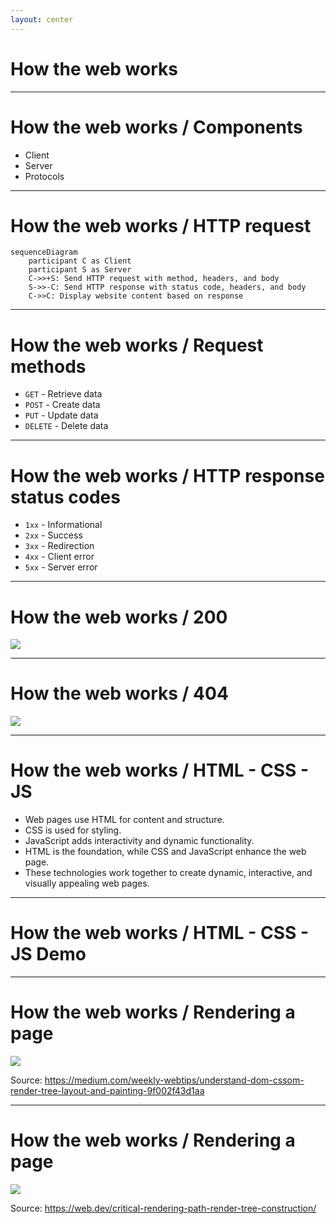 ```yaml
---
layout: center
---
```


# How the web works

---

# How the web works / Components

- Client
- Server
- Protocols

<!--
    - Client: Computer that requests services
        - Browser
        - Mobile app
        - Desktop app
    - Server: Computer that provides services
        - Web server
        - Database server
        - Application server
    - Protocols: Rules for communication
        - HTTP
        - HTTPS
        - IP
        - WS, WSS
-->

---

# How the web works / HTTP request

```mermaid
sequenceDiagram
    participant C as Client
    participant S as Server
    C->>+S: Send HTTP request with method, headers, and body
    S->>-C: Send HTTP response with status code, headers, and body
    C->>C: Display website content based on response
```

<!--
    - Client requests a resource from the server
    - Server responds with the resource
    - Client displays the resource
-->

--- 

# How the web works / Request methods

- `GET` - Retrieve data
- `POST` - Create data
- `PUT` - Update data
- `DELETE` - Delete data

<FormDemo />

<!--
    - Explain methods
    - Explain devtools: network tab
    - Headers are used to send additional information and instructions
    - POST, PUT, DELETE are best used for sensitive data
    - GET is used for retrieving data and not safe for sensitive data
-->

---

# How the web works / HTTP response status codes

- `1xx` - Informational
- `2xx` - Success
- `3xx` - Redirection
- `4xx` - Client error
- `5xx` - Server error

<!--
    - EXAMPLES ON NEXT SLIDES: 200, 404
    - Explain status codes
    - 200 is the most common status code
    - 404 is the most common error status code
-->
---

# How the web works / 200

<img src="/images/request.png" :style="{ height: '90%' }" />

---

# How the web works / 404

<img src="/images/failed-request.png" :style="{ height: '90%' }" />

---

# How the web works / HTML - CSS - JS

- Web pages use HTML for content and structure.
- CSS is used for styling.
- JavaScript adds interactivity and dynamic functionality.
- HTML is the foundation, while CSS and JavaScript enhance the web page.
- These technologies work together to create dynamic, interactive, and visually appealing web pages.

---

# How the web works / HTML - CSS - JS Demo

<CodepenEmbed slug-hash="abRYKqp" user="sjoerdb" height="400" />

---

# How the web works / Rendering a page

<img src="/images/DOM.webp" :style="{ height: '80%' }" />

Source: https://medium.com/weekly-webtips/understand-dom-cssom-render-tree-layout-and-painting-9f002f43d1aa

---

# How the web works / Rendering a page

<img src="/images/render-tree.avif" :style="{ height: '80%' }" />

Source: https://web.dev/critical-rendering-path-render-tree-construction/

<!-- 
    - Explain DOM: Document Object Model
    - Explain CSSOM: CSS Object Model
    - Explain Render Tree: DOM + CSSOM
    - Explain Layout: Calculate the size and position of each element
    - Explain Paint: Draw the pixels to the screen
-->

